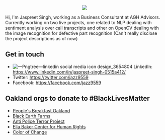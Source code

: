<p align="center">
<img src="https://user-images.githubusercontent.com/13490001/97367217-f8363e00-1865-11eb-8f20-aa565a75df2e.gif">
</p>

Hi, I'm Jaspreet Singh, working as a Business Consultant at AGH Advisors. Currently working on two live projects, one related to NLP dealing with sentiment analysis over call transcripts and other on OpenCV dealing with the image recognition for defective part recognition (Can't really disclose the project descriptions as of now) 

## Get in touch
- ![—Pngtree—linkedin social media icon design_3654804](https://user-images.githubusercontent.com/82469151/147878469-d4926132-d3dd-4961-8261-0d35ab1a110e.png) LinkedIn: https://www.linkedin.com/in/jaspreet-singh-0515a412/
- Twitter: https://twitter.com/jazz9559
- Facebook: https://facebook.com/jazz9559

## Oakland orgs to donate to #BlackLivesMatter
- [People's Breakfast Oakland](https://www.hellablackpod.com/pbo)
- [Black Earth Farms](https://www.blackearthfarms.com/)
- [Anti Police Terror Project](https://www.antipoliceterrorproject.org/)
- [Ella Baker Center for Human Rights](https://ellabakercenter.org/)
- [Color of Change](https://colorofchange.org/)
